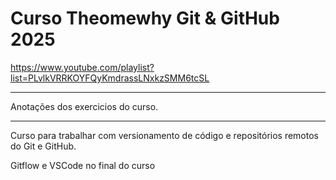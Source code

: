 # Curso Theomewhy Git \& GitHub 2025



https://www.youtube.com/playlist?list=PLvlkVRRKOYFQyKmdrassLNxkzSMM6tcSL



----

Anotações dos exercicios do curso.

----
Curso para trabalhar com versionamento de código e repositórios remotos do Git e GitHub.

Gitflow e VSCode no final do curso